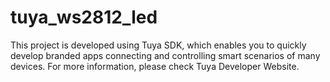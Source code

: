 # tuya_ws2812_led
This project is developed using Tuya SDK, which enables you to quickly develop branded apps connecting and controlling smart scenarios of many devices.  For more information, please check Tuya Developer Website.
